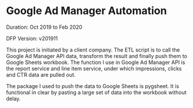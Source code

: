 # Google Ad Manager Automation 
Duration: Oct 2019 to Feb 2020

DFP Version: v201911 

This project is initiated by a client company. The ETL script is to call the Google Ad Manager API data, transform the result and finally push them to Google Sheets workbook. 
The function I use in Google Ad Manager API is the report service and line item service, under which impressions, clicks and CTR data are pulled out.

The package I used to push the data to Google Sheets is pygsheet. It is functional in clear by pasting a large set of data into the workbook without delay.

